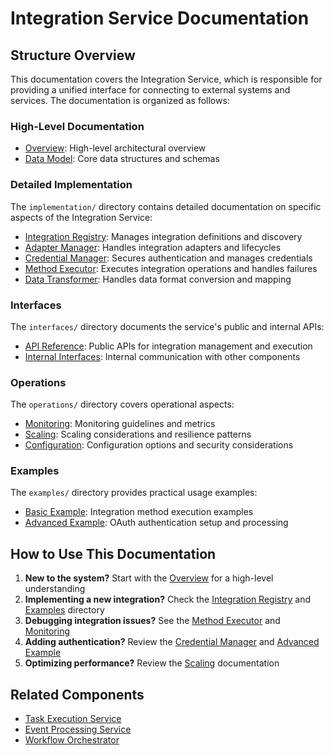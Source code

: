 # Integration Service Documentation

## Structure Overview

This documentation covers the Integration Service, which is responsible for providing a unified interface for connecting to external systems and services. The documentation is organized as follows:

### High-Level Documentation

* [Overview](./overview.md): High-level architectural overview
* [Data Model](./data_model.md): Core data structures and schemas

### Detailed Implementation

The `implementation/` directory contains detailed documentation on specific aspects of the Integration Service:

* [Integration Registry](./implementation/integration_registry.md): Manages integration definitions and discovery
* [Adapter Manager](./implementation/adapter_manager.md): Handles integration adapters and lifecycles
* [Credential Manager](./implementation/credential_manager.md): Secures authentication and manages credentials
* [Method Executor](./implementation/method_executor.md): Executes integration operations and handles failures
* [Data Transformer](./implementation/data_transformer.md): Handles data format conversion and mapping

### Interfaces

The `interfaces/` directory documents the service's public and internal APIs:

* [API Reference](./interfaces/api.md): Public APIs for integration management and execution
* [Internal Interfaces](./interfaces/internal.md): Internal communication with other components

### Operations

The `operations/` directory covers operational aspects:

* [Monitoring](./operations/monitoring.md): Monitoring guidelines and metrics
* [Scaling](./operations/scaling.md): Scaling considerations and resilience patterns
* [Configuration](./operations/configuration.md): Configuration options and security considerations

### Examples

The `examples/` directory provides practical usage examples:

* [Basic Example](./examples/basic_example.md): Integration method execution examples
* [Advanced Example](./examples/advanced_example.md): OAuth authentication setup and processing

## How to Use This Documentation

1. **New to the system?** Start with the [Overview](./overview.md) for a high-level understanding
2. **Implementing a new integration?** Check the [Integration Registry](./implementation/integration_registry.md) and [Examples](./examples/) directory
3. **Debugging integration issues?** See the [Method Executor](./implementation/method_executor.md) and [Monitoring](./operations/monitoring.md)
4. **Adding authentication?** Review the [Credential Manager](./implementation/credential_manager.md) and [Advanced Example](./examples/advanced_example.md)
5. **Optimizing performance?** Review the [Scaling](./operations/scaling.md) documentation

## Related Components

* [Task Execution Service](../task_execution_service/)
* [Event Processing Service](../event_processing_service/)
* [Workflow Orchestrator](../workflow_orchestrator/)


